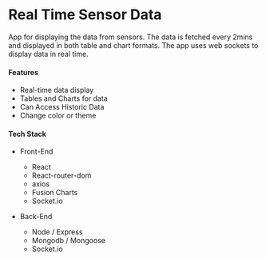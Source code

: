 # Real Time Sensor Data

App for displaying the data from sensors. The data is fetched every 2mins and displayed in both table and chart formats.
The app uses web sockets to display data in real time.

#### Features

- Real-time data display
- Tables and Charts for data
- Can Access Historic Data
- Change color or theme

#### Tech Stack

- Front-End

  - React
  - React-router-dom
  - axios
  - Fusion Charts
  - Socket.io

- Back-End
  - Node / Express
  - Mongodb / Mongoose
  - Socket.io
